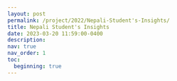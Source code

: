 ```yaml
---
layout: post
permalink: /project/2022/Nepali-Student's-Insights/
title: Nepali Student's Insights
date: 2023-03-20 11:59:00-0400
description: 
nav: true
nav_order: 1
toc:
  beginning: true
---
```

